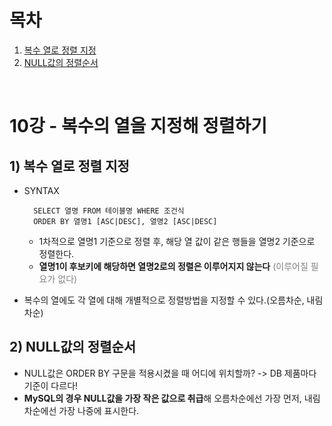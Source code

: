 # 목차

1. [복수 열로 정렬 지정](#1-복수-열로-정렬-지정) <br/>
2. [NULL값의 정렬순서](#2-NULL값의-정렬순서) <br/>

<br/>

# 10강 - 복수의 열을 지정해 정렬하기
## 1) 복수 열로 정렬 지정
- SYNTAX
  ```
    SELECT 열명 FROM 테이블명 WHERE 조건식 
    ORDER BY 열명1 [ASC|DESC], 열명2 [ASC|DESC]
  ```
    - 1차적으로 열명1 기준으로 정렬 후, 해당 열 값이 같은 행들을 열명2 기준으로 정렬한다.
    - **열명1이 후보키에 해당하면 열명2로의 정렬은 이루어지지 않는다** <span style="color:gray">(이루어질 필요가 없다)</span>

- 복수의 열에도 각 열에 대해 개별적으로 정렬방법을 지정할 수 있다.(오름차순, 내림차순)

## 2) NULL값의 정렬순서
- NULL값은 ORDER BY 구문을 적용시켰을 때 어디에 위치할까? -> DB 제품마다 기준이 다르다!
- **MySQL의 경우 NULL값을 가장 작은 값으로 취급**해 오름차순에선 가장 먼저, 내림차순에선 가장 나중에 표시한다.
